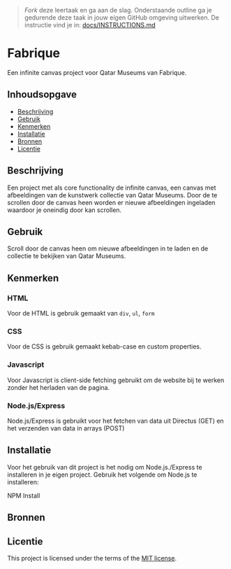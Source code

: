> _Fork_ deze leertaak en ga aan de slag. Onderstaande outline ga je gedurende deze taak in jouw eigen GitHub omgeving uitwerken. De instructie vind je in: [docs/INSTRUCTIONS.md](docs/INSTRUCTIONS.md)

# Fabrique
<!-- Geef je project een titel en schrijf in één zin wat het is -->
Een infinite canvas project voor Qatar Museums van Fabrique.

## Inhoudsopgave

  * [Beschrijving](#beschrijving)
  * [Gebruik](#gebruik)
  * [Kenmerken](#kenmerken)
  * [Installatie](#installatie)
  * [Bronnen](#bronnen)
  * [Licentie](#licentie)

## Beschrijving
<!-- Bij Beschrijving staat kort beschreven wat voor project het is en wat je hebt gemaakt -->
<!-- Voeg een mooie poster visual toe 📸 -->
<!-- Voeg een link toe naar Github Pages 🌐-->
Een project met als core functionality de infinite canvas, een canvas met afbeeldingen van
de kunstwerk collectie van Qatar Museums.
Door de te scrollen door de canvas heen worden er nieuwe afbeeldingen ingeladen waardoor je
oneindig door kan scrollen.

## Gebruik
<!-- Bij Gebruik staat de user story, hoe het werkt en wat je er mee kan. -->
Scroll door de canvas heen om nieuwe afbeeldingen in te laden en de collectie te bekijken van Qatar Museums.

## Kenmerken
<!-- Bij Kenmerken staat welke technieken zijn gebruikt en hoe. Wat is de HTML structuur? Wat zijn de belangrijkste dingen in CSS? Wat is er met JS gedaan en hoe? Misschien heb je iets met NodeJS gedaan, of heb je een framwork of library gebruikt? -->
### HTML
Voor de HTML is gebruik gemaakt van ```div```, ```ul```, ```form```

### CSS
Voor de CSS is gebruik gemaakt kebab-case en custom properties.

### Javascript
Voor Javascript is client-side fetching gebruikt om de website bij te werken zonder het herladen van de pagina.

### Node.js/Express
Node.js/Express is gebruikt voor het fetchen van data uit Directus (GET) en het verzenden van data in arrays (POST)

## Installatie
<!-- Bij Instalatie staat hoe een andere developer aan jouw repo kan werken -->
Voor het gebruik van dit project is het nodig om Node.js./Express te installeren in je eigen project.
Gebruik het volgende om Node.js te installeren:

NPM Install

## Bronnen

## Licentie

This project is licensed under the terms of the [MIT license](./LICENSE).
